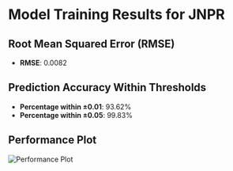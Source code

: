 # Model Training Results for JNPR

## Root Mean Squared Error (RMSE)
- **RMSE**: 0.0082

## Prediction Accuracy Within Thresholds
- **Percentage within ±0.01**: 93.62%
- **Percentage within ±0.05**: 99.83%

## Performance Plot
![Performance Plot](../imgs/JNPR.png)

